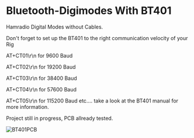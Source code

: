 # Bluetooth-Digimodes With BT401
Hamradio Digital Modes without Cables.

Don't forget to set up the BT401 to the right communication velocity of your Rig

AT+CT01\r\n for 9600 Baud 

AT+CT02\r\n for 19200 Baud 

AT+CT03\r\n for 38400 Baud

AT+CT04\r\n for 57600 Baud

AT+CT05\r\n for 115200 Baud etc.... take a look at the BT401 manual for more information.

Project still in progress, PCB allready tested.

![BT401PCB](https://github.com/CT7ABA/Hamradio-Bluetooth-Digimodes/assets/26884406/335f82e7-917e-4625-b5c1-94f261b38d47)
